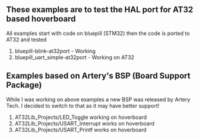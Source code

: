 ## These examples are to test the HAL port for AT32 based hoverboard

All examples start with code on bluepill (STM32) then the code is ported to AT32 and tested

1. bluepill-blink-at32port - Working
2. bluepill_uart_simple-at32port - Working on AT32

## Examples based on Artery's BSP (Board Support Package)
While I was working on above examples a new BSP was released by Artery Tech.
I decided to switch to that as it may have better support!

1. AT32Lib_Projects/LED_Toggle working on hoverboard
2. AT32Lib_Projects/USART_Interrupt works on hoverboard
3. AT32Lib_Projects/USART_Printf works on hoverboard
